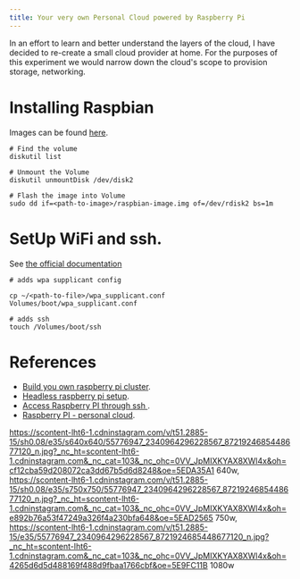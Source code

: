 ```yaml
---
title: Your very own Personal Cloud powered by Raspberry Pi
---
```


In an effort to learn and better understand the layers of the cloud, I have decided to re-create a small cloud provider at home. For the purposes of this experiment we would narrow down the cloud's scope to provision storage, networking. 

# Installing Raspbian

Images can be found [here](https://www.raspberrypi.org/downloads/raspbian/).

```
# Find the volume
diskutil list

# Unmount the Volume 
diskutil unmountDisk /dev/disk2

# Flash the image into Volume
sudo dd if=<path-to-image>/raspbian-image.img of=/dev/rdisk2 bs=1m
```

# SetUp WiFi and ssh.

See [the official documentation](https://www.raspberrypi.org/documentation/configuration/wireless/headless.md)

```
# adds wpa supplicant config

cp ~/<path-to-file>/wpa_supplicant.conf Volumes/boot/wpa_supplicant.conf

# adds ssh
touch /Volumes/boot/ssh
```


# References

- [Build you own raspberry pi cluster](https://www.jeffgeerling.com/blog/2017/how-build-your-own-raspberry-pi-cluster).
- [Headless raspberry pi setup](https://www.gngrninja.com/code/2019/3/10/raspberry-pi-headless-setup-with-wifi-and-ssh-enabled).
- [Access Raspberry PI through ssh ](https://www.raspberrypi.org/documentation/remote-access/ssh/).
- [Raspberry PI - personal cloud](https://www.rs-online.com/designspark/raspberry-pi-4-personal-datacentre-part-1-ansible-docker-and-nextcloud).





https://scontent-lht6-1.cdninstagram.com/v/t51.2885-15/sh0.08/e35/s640x640/55776947_2340964296228567_8721924685448677120_n.jpg?_nc_ht=scontent-lht6-1.cdninstagram.com&_nc_cat=103&_nc_ohc=0VV_JpMIXKYAX8XWl4x&oh=cf12cba59d208072ca3dd67b5d6d8248&oe=5EDA35A1 640w,
https://scontent-lht6-1.cdninstagram.com/v/t51.2885-15/sh0.08/e35/s750x750/55776947_2340964296228567_8721924685448677120_n.jpg?_nc_ht=scontent-lht6-1.cdninstagram.com&_nc_cat=103&_nc_ohc=0VV_JpMIXKYAX8XWl4x&oh=e892b76a53f47249a326f4a230bfa648&oe=5EAD2565 750w,
https://scontent-lht6-1.cdninstagram.com/v/t51.2885-15/e35/55776947_2340964296228567_8721924685448677120_n.jpg?_nc_ht=scontent-lht6-1.cdninstagram.com&_nc_cat=103&_nc_ohc=0VV_JpMIXKYAX8XWl4x&oh=4265d6d5d488169f488d9fbaa1766cbf&oe=5E9FC11B 1080w